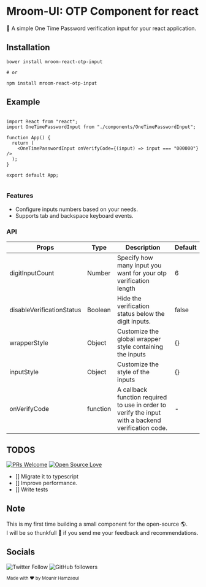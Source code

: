 # Mroom-UI: OTP Component for react

🔑 A simple One Time Password verification input for your react application.

## Installation

```
bower install mroom-react-otp-input

# or

npm install mroom-react-otp-input
```

## Example

```

import React from "react";
import OneTimePasswordInput from "./components/OneTimePasswordInput";

function App() {
  return (
    <OneTimePasswordInput onVerifyCode={(input) => input === "000000"} />
  );
}

export default App;


```

### Features

- Configure inputs numbers based on your needs.
- Supports tab and backspace keyboard events.

### API

| Props                     | Type     | Description                                                                                        | Default |
| ------------------------- | -------- | -------------------------------------------------------------------------------------------------- | ------- |
| digitInputCount           | Number   | Specify how many input you want for your otp verification length                                   | 6       |
| disableVerificationStatus | Boolean  | Hide the verification status below the digit inputs.                                               | false   |
| wrapperStyle              | Object   | Customize the global wrapper style containing the inputs                                           | {}      |
| inputStyle                | Object   | Customize the style of the inputs                                                                  | {}      |
| onVerifyCode              | function | A callback function required to use in order to verify the input with a backend verification code. | -       |

## TODOS

[![PRs Welcome](https://img.shields.io/badge/PRs-welcome-brightgreen.svg?style=flat&logo=github)]() [![Open Source Love](https://badges.frapsoft.com/os/v2/open-source.svg?v=103)](https://github.com/themooneer/mroom-react-otp-verificator.git)

- [] Migrate it to typescript
- [] Improve performance.
- [] Write tests

## Note

This is my first time building a small component for the open-source 🌎. <br/> I will be so thunkfull 🙏 if you send me your feedback and recommendations.

## Socials

<img alt="Twitter Follow" src="https://img.shields.io/twitter/follow/themooneer?style=social">

<img alt="GitHub followers" src="https://img.shields.io/github/followers/themooneer?style=social">

<small>Made with ❤️ by Mounir Hamzaoui</small>
